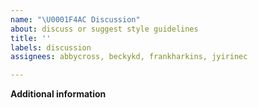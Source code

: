 ```yaml
---
name: "\U0001F4AC Discussion"
about: discuss or suggest style guidelines
title: ''
labels: discussion
assignees: abbycross, beckykd, frankharkins, jyirinec

---
```


<!--
Explain what you'd like to discuss.
This can be a question (e.g. "What
should I do in these cases?"), or an
opinion (e.g. "I think we should
have a guideline to enforce X").
-->

**Additional information**

<!-- Link to anything useful -->
